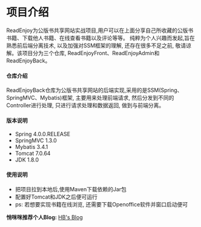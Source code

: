 # 项目介绍
ReadEnjoy为公版书共享网站实战项目,用户可以在上面分享自己所收藏的公版书书籍、下载他人书籍、在线查看书籍以及评论等等。 纯粹为个人兴趣而发起,旨在熟悉前后端分离技术, 以及加强对SSM框架的理解, 还存在很多不足之前, 敬请谅解。该项目分为三个仓库, ReadEnjoyFront、ReadEnjoyAdmin和ReadEnjoyBack。

#### 仓库介绍
ReadEnjoyBack仓库为公版书共享网站的后端实现,采用的是SSM(Spring、SpringMVC、Mybatis)框架, 主要用来处理前端请求, 然后分发到不同的Controller进行处理, 只进行请求处理和数据返回, 做到与前端分离。
#### 版本说明
- Spring 4.0.0.RELEASE
- SpringMVC 1.3.0
- Mybatis 3.4.1
- Tomcat 7.0.64
- JDK 1.8.0
#### 使用说明
- 把项目拉到本地后,使用Maven下载依赖的Jar包
- 配置好Tomcat和JDK之后便可运行
- ps: 若想要实现书籍在线浏览, 还需要下载Openoffice软件并窗口启动便可<br>

**悄咪咪推荐个人Blog:** [HB's Blog](http://www.huangbin.fun)
